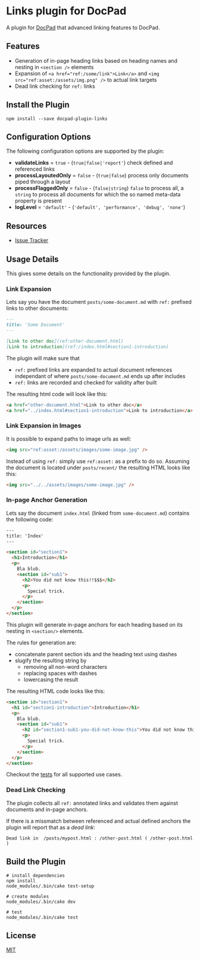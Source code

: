 # Links plugin for DocPad

A plugin for [DocPad](http://docpad.org) that advanced linking features to DocPad. 


## Features

* Generation of in-page heading links based on heading names and nesting in `<section />` elements
* Expansion of `<a href="ref:/some/link">Link</a>` and `<img src="ref:asset:/assets/img.png" />` to actual link targets
* Dead link checking for `ref:` links


## Install the Plugin

```
npm install --save docpad-plugin-links
```


## Configuration Options

The following configuration options are supported by the plugin:

*   __validateLinks__ = `true` - (`true|false|'report'`) check defined and referenced links
*   __processLayoutedOnly__ = `false` - (`true|false`) process only documents piped through a layout
*   __processFlaggedOnly__ = `false` - (`false|string`) `false` to process all, a `string` to process all documents for which the so named meta-data property is present
*   __logLevel__ = `'default'` - (`'default', 'performance', 'debug', 'none'`)


## Resources

* [Issue Tracker](https://github.com/camunda/docpad-plugin-links/issues)


## Usage Details

This gives some details on the functionality provided by the plugin.

### Link Expansion

Lets say you have the document `posts/some-document.md` with `ref:` prefixed links to other documents:

```markdown
---
title: 'Some Document'
---

[Link to other doc](ref:other-document.html)
[Link to introduction](ref:/index.html#section1-introduction)
```

The plugin will make sure that

*   `ref:` prefixed links are expanded to actual document references independant of where `posts/some-document.md` ends up after includes
*   `ref:` links are recorded and checked for validity after built

The resulting html code will look like this:

```html
<a href="other-document.html">Link to other doc</a>
<a href="../index.html#section1-introduction">Link to introduction</a>
```

### Link Expansion in Images

It is possible to expand paths to image urls as well:

```html
<img src="ref:asset:/assets/images/some-image.jpg" />
```

Instead of using `ref:` simply use `ref:asset:` as a prefix to do so. Assuming the document is located under `posts/recent/` the resulting HTML looks like this:

```html
<img src="../../assets/images/some-image.jpg" />
```

### In-page Anchor Generation

Lets say the document `index.html` (linked from `some-document.md`) contains the following code:

```html
---
title: 'Index'
---

<section id="section1">
  <h1>Introduction</h1>
  <p>
    Bla blub.
    <section id="sub1">
      <h2>You did not know this!!$$$</h2>
      <p>
        Special trick.
      </p>
    </section>
  </p>
</section>
```

This plugin will generate in-page anchors for each heading based on its nesting in `<section/>` elements. 

The rules for generation are:

*   concatenate parent section ids and the heading text using dashes
*   slugify the resulting string by
    * removing all non-word characters
    * replacing spaces with dashes
    * lowercasing the result

The resulting HTML code looks like this:

```html
<section id="section1">
  <h1 id="section1-introduction">Introduction</h1>
  <p>
    Bla blub.
    <section id="sub1">
      <h2 id="section1-sub1-you-did-not-know-this">You did not know this!!$$$</h2>
      <p>
        Special trick.
      </p>
    </section>
  </p>
</section>
```

Checkout the [tests](https://github.com/camunda/docpad-plugin-links/tree/master/test/src) for all supported use cases.

### Dead Link Checking

The plugin collects all `ref:` annotated links and validates them against documents and in-page anchors.

If there is a missmatch between referenced and actual defined anchors the plugin will report that as a *dead link*:

```
Dead link in  /posts/mypost.html : /other-post.html ( /other-post.html )
```


## Build the Plugin

```
# install dependencies
npm install
node_modules/.bin/cake test-setup

# create modules
node_modules/.bin/cake dev

# test
node_modules/.bin/cake test
```


## License

[MIT](http://creativecommons.org/licenses/MIT/)
